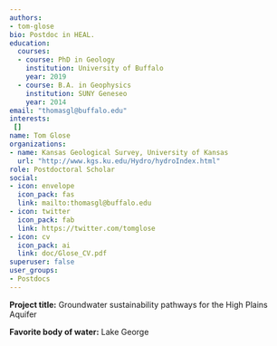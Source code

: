 ```yaml
---
authors:
- tom-glose
bio: Postdoc in HEAL.
education:
  courses:
  - course: PhD in Geology
    institution: University of Buffalo
    year: 2019
  - course: B.A. in Geophysics
    institution: SUNY Geneseo
    year: 2014
email: "thomasgl@buffalo.edu"
interests:
 []
name: Tom Glose
organizations:
- name: Kansas Geological Survey, University of Kansas
  url: "http://www.kgs.ku.edu/Hydro/hydroIndex.html"
role: Postdoctoral Scholar
social:
- icon: envelope
  icon_pack: fas
  link: mailto:thomasgl@buffalo.edu
- icon: twitter
  icon_pack: fab
  link: https://twitter.com/tomglose
- icon: cv
  icon_pack: ai
  link: doc/Glose_CV.pdf
superuser: false
user_groups:
- Postdocs
---
```

**Project title:** Groundwater sustainability pathways for the High Plains Aquifer

**Favorite body of water:** Lake George

